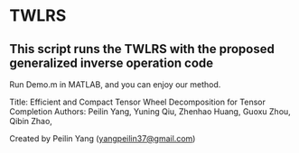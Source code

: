 # TWLRS

## This script runs the TWLRS with the proposed generalized inverse operation code

 Run Demo.m in MATLAB, and you can enjoy our method.

 Title: Efficient and Compact Tensor Wheel Decomposition for Tensor Completion
 Authors: Peilin Yang, Yuning Qiu, Zhenhao Huang, Guoxu Zhou, Qibin Zhao, 

 Created by Peilin Yang (yangpeilin37@gmail.com)
